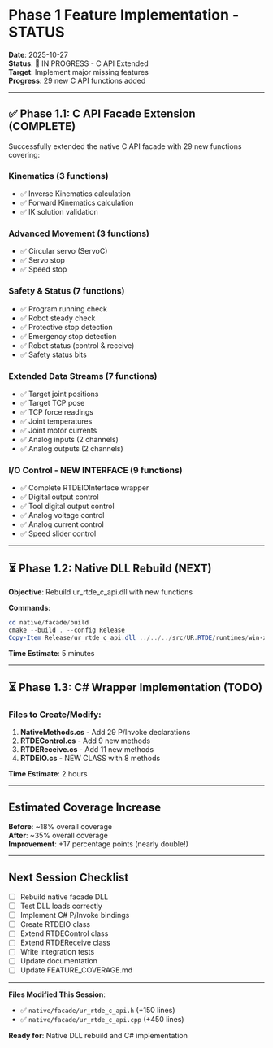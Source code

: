 # Phase 1 Feature Implementation - STATUS

**Date**: 2025-10-27  
**Status**: 🔄 IN PROGRESS - C API Extended  
**Target**: Implement major missing features  
**Progress**: 29 new C API functions added

---

## ✅ Phase 1.1: C API Facade Extension (COMPLETE)

Successfully extended the native C API facade with 29 new functions covering:

### Kinematics (3 functions)
- ✅ Inverse Kinematics calculation
- ✅ Forward Kinematics calculation
- ✅ IK solution validation

### Advanced Movement (3 functions)  
- ✅ Circular servo (ServoC)
- ✅ Servo stop
- ✅ Speed stop

### Safety & Status (7 functions)
- ✅ Program running check
- ✅ Robot steady check
- ✅ Protective stop detection
- ✅ Emergency stop detection
- ✅ Robot status (control & receive)
- ✅ Safety status bits

### Extended Data Streams (7 functions)
- ✅ Target joint positions
- ✅ Target TCP pose
- ✅ TCP force readings
- ✅ Joint temperatures
- ✅ Joint motor currents
- ✅ Analog inputs (2 channels)
- ✅ Analog outputs (2 channels)

### I/O Control - NEW INTERFACE (9 functions)
- ✅ Complete RTDEIOInterface wrapper
- ✅ Digital output control
- ✅ Tool digital output control
- ✅ Analog voltage control
- ✅ Analog current control
- ✅ Speed slider control

---

## ⏳ Phase 1.2: Native DLL Rebuild (NEXT)

**Objective**: Rebuild ur_rtde_c_api.dll with new functions

**Commands**:
```powershell
cd native/facade/build
cmake --build . --config Release
Copy-Item Release/ur_rtde_c_api.dll ../../../src/UR.RTDE/runtimes/win-x64/native/
```

**Time Estimate**: 5 minutes

---

## ⏳ Phase 1.3: C# Wrapper Implementation (TODO)

### Files to Create/Modify:

1. **NativeMethods.cs** - Add 29 P/Invoke declarations
2. **RTDEControl.cs** - Add 9 new methods
3. **RTDEReceive.cs** - Add 11 new methods  
4. **RTDEIO.cs** - NEW CLASS with 8 methods

**Time Estimate**: 2 hours

---

## Estimated Coverage Increase

**Before**: ~18% overall coverage  
**After**: ~35% overall coverage  
**Improvement**: +17 percentage points (nearly double!)

---

## Next Session Checklist

- [ ] Rebuild native facade DLL
- [ ] Test DLL loads correctly
- [ ] Implement C# P/Invoke bindings
- [ ] Create RTDEIO class
- [ ] Extend RTDEControl class
- [ ] Extend RTDEReceive class
- [ ] Write integration tests
- [ ] Update documentation
- [ ] Update FEATURE_COVERAGE.md

---

**Files Modified This Session**:
- ✅ `native/facade/ur_rtde_c_api.h` (+150 lines)
- ✅ `native/facade/ur_rtde_c_api.cpp` (+450 lines)

**Ready for**: Native DLL rebuild and C# implementation
